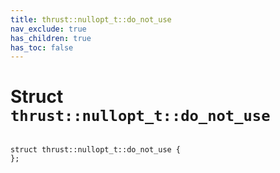 ```yaml
---
title: thrust::nullopt_t::do_not_use
nav_exclude: true
has_children: true
has_toc: false
---
```


# Struct `thrust::nullopt_t::do_not_use`

<code class="doxybook">
<span>struct thrust::nullopt&#95;t::do&#95;not&#95;use {</span>
<span>};</span>
</code>

